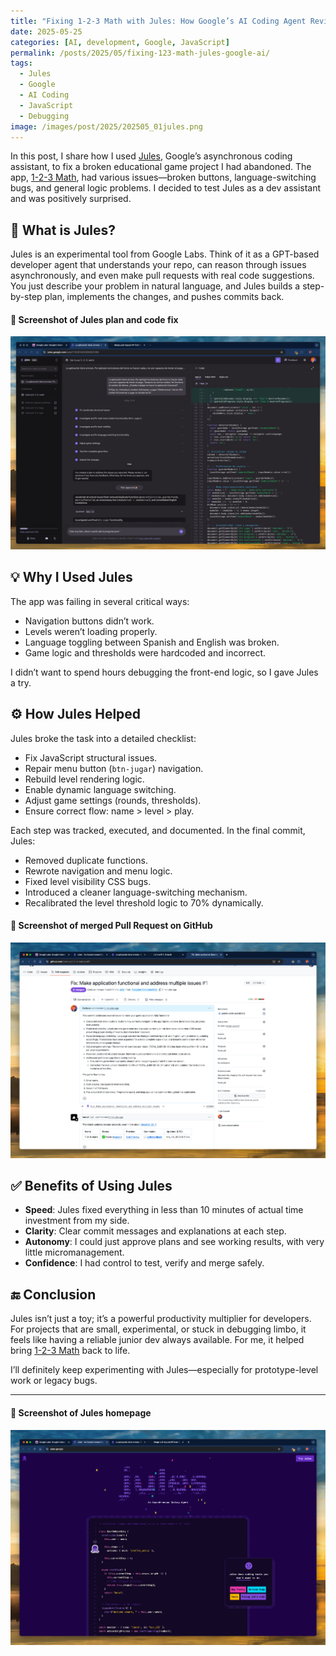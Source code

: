 ```yaml
---
title: "Fixing 1-2-3 Math with Jules: How Google’s AI Coding Agent Revived My Broken App"
date: 2025-05-25
categories: [AI, development, Google, JavaScript]
permalink: /posts/2025/05/fixing-123-math-jules-google-ai/
tags:
  - Jules
  - Google
  - AI Coding
  - JavaScript
  - Debugging
image: /images/post/2025/202505_01jules.png
---
```


In this post, I share how I used [Jules](https://jules.google), Google’s asynchronous coding assistant, to fix a broken educational game project I had abandoned. The app, [1-2-3 Math](https://www.carlosluengo.com/portfolio/2025-05-123math/), had various issues—broken buttons, language-switching bugs, and general logic problems. I decided to test Jules as a dev assistant and was positively surprised.

## 🤖 What is Jules?

Jules is an experimental tool from Google Labs. Think of it as a GPT-based developer agent that understands your repo, can reason through issues asynchronously, and even make pull requests with real code suggestions. You just describe your problem in natural language, and Jules builds a step-by-step plan, implements the changes, and pushes commits back.

#### 📸 Screenshot of Jules plan and code fix
![Jules plan and code fix](/images/post/2025/202505_02jules.png)

## 💡 Why I Used Jules

The app was failing in several critical ways:
- Navigation buttons didn’t work.
- Levels weren’t loading properly.
- Language toggling between Spanish and English was broken.
- Game logic and thresholds were hardcoded and incorrect.

I didn’t want to spend hours debugging the front-end logic, so I gave Jules a try.

## ⚙️ How Jules Helped

Jules broke the task into a detailed checklist:
- Fix JavaScript structural issues.
- Repair menu button (`btn-jugar`) navigation.
- Rebuild level rendering logic.
- Enable dynamic language switching.
- Adjust game settings (rounds, thresholds).
- Ensure correct flow: name > level > play.

Each step was tracked, executed, and documented. In the final commit, Jules:
- Removed duplicate functions.
- Rewrote navigation and menu logic.
- Fixed level visibility CSS bugs.
- Introduced a cleaner language-switching mechanism.
- Recalibrated the level threshold logic to 70% dynamically.

#### 📸 Screenshot of merged Pull Request on GitHub
![Merged Pull Request on GitHub](/images/post/2025/202505_04jules.png)

## ✅ Benefits of Using Jules

- **Speed**: Jules fixed everything in less than 10 minutes of actual time investment from my side.
- **Clarity**: Clear commit messages and explanations at each step.
- **Autonomy**: I could just approve plans and see working results, with very little micromanagement.
- **Confidence**: I had control to test, verify and merge safely.

## 🔚 Conclusion

Jules isn’t just a toy; it’s a powerful productivity multiplier for developers. For projects that are small, experimental, or stuck in debugging limbo, it feels like having a reliable junior dev always available. For me, it helped bring [1-2-3 Math](https://www.carlosluengo.com/portfolio/2025-05-123math/) back to life.

I’ll definitely keep experimenting with Jules—especially for prototype-level work or legacy bugs.

---

#### 📸 Screenshot of Jules homepage
![Jules homepage](/images/post/2025/202505_03jules.png)

